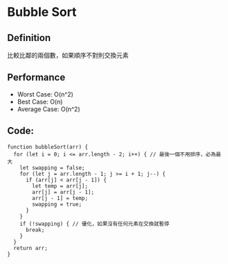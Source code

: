Bubble Sort
===

## Definition
比較比鄰的兩個數，如果順序不對則交換元素

## Performance
* Worst Case: O(n^2)
* Best Case: O(n)
* Average Case: O(n^2)

## Code:
```
function bubbleSort(arr) {
  for (let i = 0; i <= arr.length - 2; i++) { // 最後一個不用排序，必為最大
    let swapping = false;
    for (let j = arr.length - 1; j >= i + 1; j--) {
      if (arr[j] < arr[j - 1]) {
        let temp = arr[j];
        arr[j] = arr[j - 1];
        arr[j - 1] = temp;
        swapping = true;
      }
    }
    if (!swapping) { // 優化，如果沒有任何元素在交換就暫停
      break;
    }
  }
  return arr;
}
```